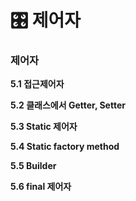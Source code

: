 # 🎛 제어자



### 제어자&#x20;

**5.1 접근제어자**

**5.2 클래스에서 Getter, Setter**&#x20;

**5.3 Static 제어자**

**5.4 Static factory method**&#x20;

**5.5 Builder**&#x20;

**5.6 final 제어자**


